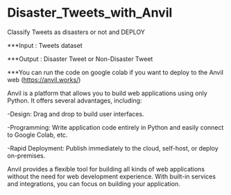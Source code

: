 # Disaster_Tweets_with_Anvil
Classify Tweets as disasters or not and DEPLOY

***Input : Tweets dataset

***Output : Disaster Tweet or Non-Disaster Tweet





***You can run the code on google colab if you want to deploy to the Anvil web (https://anvil.works/)

Anvil is a platform that allows you to build web applications using only Python. It offers several advantages, including:

-Design: Drag and drop to build user interfaces.

-Programming: Write application code entirely in Python and easily connect to Google Colab, etc.

-Rapid Deployment: Publish immediately to the cloud, self-host, or deploy on-premises.

Anvil provides a flexible tool for building all kinds of web applications without the need for web development experience. With built-in services and integrations, you can focus on building your application.
